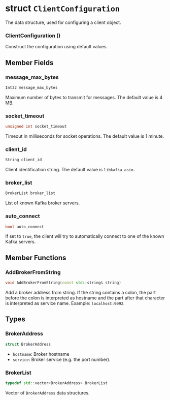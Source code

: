 
struct `ClientConfiguration`
============================

The data structure, used for configuring a client object.

### **ClientConfiguration** ()

Construct the configuration using default values.

Member Fields
-------------

### message_max_bytes
```cpp
Int32 message_max_bytes
```

Maximum number of bytes to transmit for messages. The default value is 4 MB.


### socket_timeout
```cpp
unsigned int socket_timeout
```

Timeout in milliseconds for socket operations. The default value is 1 minute.


### client_id
```cpp
String client_id
```

Client identification string. The default value is `libkafka_asio`.


### broker_list
```cpp
BrokerList broker_list
```

List of known Kafka broker servers.


### auto_connect
```cpp
bool auto_connect
```

If set to `true`, the client will try to automatically connect to one of the
known Kafka servers.


Member Functions
----------------

### AddBrokerFromString
```cpp
void AddBrokerFromString(const std::string& string)
```

Add a broker address from string. If the string contains a colon, the part
before the colon is interpreted as hostname and the part after that character
is interpreted as service name. Example: `localhost:9092`.


Types
-----

### BrokerAddress
```cpp
struct BrokerAddress
```

+ `hostname`:
   Broker hostname
+ `service`:
   Broker service (e.g. the port number).


### BrokerList
```cpp
typedef std::vector<BrokerAddress> BrokerList
```

Vector of `BrokerAddress` data structures.
